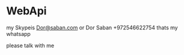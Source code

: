 # WebApi
my Skypeis Dor@saban.com or Dor Saban
+972546622754 thats my whatsapp

please talk with me
